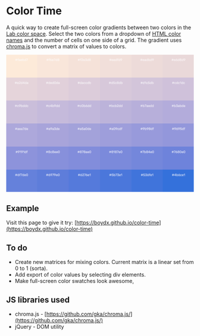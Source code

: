 # Color Time

A quick way to create full-screen color gradients between two colors in the [Lab color space](https://en.wikipedia.org/wiki/Lab_color_space). Select the two colors from a dropdown of [HTML color names](https://www.w3schools.com/colors/colors_names.asp) and the number of cells on one side of a grid. The gradient uses [chroma.js](https://gka.github.io/chroma.js/#color-scales) to convert a matrix of values to colors. 

![Example of gradient](images/example.png)

## Example

Visit this page to give it try: [https://boydx.github.io/color-time](https://boydx.github.io/color-time)

## To do

* Create new matrices for mixing colors. Current matrix is a linear set from 0 to 1 (sorta).
* Add export of color values by selecting div elements.
* Make full-screen color swatches look awesome,

## JS libraries used

* chroma.js - [https://github.com/gka/chroma.js/](https://github.com/gka/chroma.js/)
* jQuery - DOM utility
